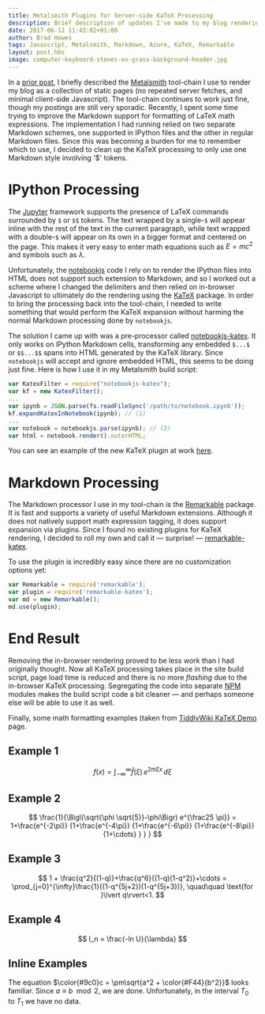 ```yaml
---
title: Metalsmith Plugins for Server-side KaTeX Processing
description: Brief description of updates I've made to my blog rendering tool-chain to remove in-browser KaTeX processing
date: 2017-06-12 11:43:02+01:00
author: Brad Howes
tags: Javascript, Metalsmith, Markdown, Azure, KaTeX, Remarkable
layout: post.hbs
image: computer-keyboard-stones-on-grass-background-header.jpg
---
```


In a [prior post](/articles/metalsmith), I briefly described the [Metalsmith](http://metalsmith.io) tool-chain I use
to render my blog as a collection of static pages (no repeated server fetches, and minimal client-side
Javascript). The tool-chain continues to work just fine, though my postings are still very sporadic. Recently, I
spent some time trying to improve the Markdown support for formatting of LaTeX math expressions. The
implementation I had running relied on two separate Markdown schemes, one supported in IPython files and the other
in regular Markdown files. Since this was becoming a burden for me to remember which to use, I decided to clean
up the KaTeX processing to only use one Markdown style involving '$' tokens.

# IPython Processing

The [Jupyter](http://ipython.readthedocs.io/en/stable/index.html) framework supports the presence of LaTeX
commands surrounded by `$` or `$$` tokens. The text wrapped by a single-`$` will appear inline with the rest of
the text in the current paragraph, while text wrapped with a double-`$` will appear on its own in a bigger format
and centered on the page. This makes it very easy to enter math equations such as $E = mc^2$ and symbols
such as $\lambda$.

Unfortunately, the [notebookjs](https://github.com/jsvine/notebookjs) code I rely on to render the IPython files
into HTML does not support such extension to Markdown, and so I worked out a scheme where I changed the
delimiters and then relied on in-browser Javascript to ultimately do the rendering using the
[KaTeX](https://github.com/Khan/KaTeX) package. In order to bring the processing back into the tool-chain, I
needed to write something that would perform the KaTeX expansion without harming the normal Markdown processing
done by `notebookjs`.

The solution I came up with was a pre-processor called
[notebookjs-katex](https://github.com/bradhowes/notebookjs-katex). It only works on IPython Markdown cells,
transforming any embedded `$...$` or `$$...$$` spans into HTML generated by the KaTeX library. Since
`notebookjs` will accept and ignore embedded HTML, this seems to be doing just fine. Here is how I use it in my
Metalsmith build script:

```javascript
var KatexFilter = require("notebookjs-katex");
var kf = new KatexFilter();
...
var ipynb = JSON.parse(fs.readFileSync('/path/to/notebook.ipynb'));
kf.expandKatexInNotebook(ipynb); // (1)
...
var notebook = notebookjs.parse(ipynb); // (2)
var html = notebook.render().outerHTML;
```

You can see an example of the new KaTeX plugin at work [here](/articles/poisson).

# Markdown Processing

The Markdown processor I use in my tool-chain is the [Remarkable](https://github.com/jonschlinkert/remarkable)
package. It is fast and supports a variety of useful Markdown extensions. Although it does not natively support
math expression tagging, it does support expansion via plugins. Since I found no existing plugins for KaTeX
rendering, I decided to roll my own and call it — surprise! —
[remarkable-katex](https://github.com/bradhowes/remarkable-katex).

To use the plugin is incredibly easy since there are no customization options yet:

```javascript
var Remarkable = require('remarkable');
var plugin = require('remarkable-katex');
var md = new Remarkable();
md.use(plugin);
```

# End Result

Removing the in-browser rendering proved to be less work than I had originally thought. Now all KaTeX processing
takes place in the site build script, page load time is reduced and there is no more *flashing* due to the
in-browser KaTeX processing. Segregating the code into separate [NPM](https://www.npmjs.com) modules makes the
build script code a bit cleaner — and perhaps someone else will be able to use it as well.

Finally, some math formatting examples (taken from
[TiddlyWiki KaTeX Demo](http://tiddlywiki.com/plugins/tiddlywiki/katex/) page.

## Example 1

$$
f(x) = \int_{-\infty}^\infty
\hat f(\xi)\,e^{2 \pi i \xi x}
\,d\xi
$$

## Example 2

$$
\frac{1}{\Bigl(\sqrt{\phi \sqrt{5}}-\phi\Bigr) e^{\frac25 \pi}} = 1+\frac{e^{-2\pi}} {1+\frac{e^{-4\pi}} {1+\frac{e^{-6\pi}} {1+\frac{e^{-8\pi}} {1+\cdots} } } }
$$

## Example 3

$$
1 +  \frac{q^2}{(1-q)}+\frac{q^6}{(1-q)(1-q^2)}+\cdots = \prod_{j=0}^{\infty}\frac{1}{(1-q^{5j+2})(1-q^{5j+3})}, \quad\quad \text{for }\lvert q\rvert<1.
$$

## Example 4

$$
I_n = \frac{-ln U}{\lambda}
$$

## Inline Examples

The equation $\color{#9c0}c = \pm\sqrt{a^2 + \color{#F44}{b^2}}$ looks familiar. Since $a\equiv b \mod{2}$, we are done.
Unfortunately, in the interval $T_0$ to $T_1$ we have no data.

